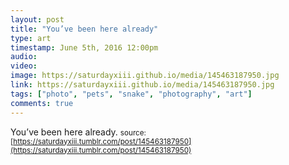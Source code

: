 ```yaml
---
layout: post
title: "You’ve been here already"
type: art
timestamp: June 5th, 2016 12:00pm
audio: 
video: 
image: https://saturdayxiii.github.io/media/145463187950.jpg
link: https://saturdayxiii.github.io/media/145463187950.jpg
tags: ["photo", "pets", "snake", "photography", "art"]
comments: true
---
```

You’ve been here already.
<small>source: [https://saturdayxiii.tumblr.com/post/145463187950](https://saturdayxiii.tumblr.com/post/145463187950)</small>